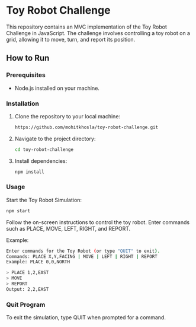 # Toy Robot Challenge

This repository contains an MVC implementation of the Toy Robot Challenge in JavaScript. The challenge involves controlling a toy robot on a grid, allowing it to move, turn, and report its position.

## How to Run

### Prerequisites
- Node.js installed on your machine.

### Installation
1. Clone the repository to your local machine:
    ```bash
    https://github.com/mohitkhosla/toy-robot-challenge.git
    ```
2. Navigate to the project directory:
    ```bash
    cd toy-robot-challenge
    ```
3. Install dependencies:
    ```bash
    npm install
    ```

### Usage
Start the Toy Robot Simulation:
```bash
npm start
```

Follow the on-screen instructions to control the toy robot. Enter commands such as PLACE, MOVE, LEFT, RIGHT, and REPORT.

Example:

```bash
Enter commands for the Toy Robot (or type "QUIT" to exit).
Commands: PLACE X,Y,FACING | MOVE | LEFT | RIGHT | REPORT
Example: PLACE 0,0,NORTH

> PLACE 1,2,EAST
> MOVE
> REPORT
Output: 2,2,EAST
```

### Quit Program
To exit the simulation, type QUIT when prompted for a command.